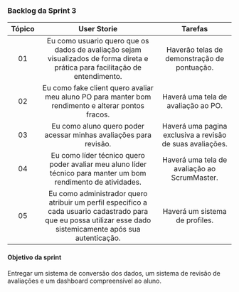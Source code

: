 <h3>Backlog da Sprint 3</h3>

| Tópico | User Storie | Tarefas |
| :--: | :-----------: | :-----: |
|  01  | Eu como usuario quero que os dados de avaliação sejam visualizados de forma direta e prática para facilitação de entendimento. | Haverão telas de demonstração de pontuação. |
|  02  | Eu como fake client quero avaliar meu aluno PO para manter bom rendimento e alterar pontos fracos. | Haverá uma tela de avaliação ao PO. |
|  03  | Eu como aluno quero poder acessar minhas avaliações para revisão. | Haverá uma pagina exclusiva a revisão de suas avaliações.	 |
|  04  | Eu como líder técnico quero poder avaliar meu aluno líder técnico para manter um bom rendimento de atividades. | Haverá uma tela de avaliação ao ScrumMaster. |   
|  05  | Eu como administrador quero atribuir um perfil especifico a cada usuario cadastrado para que eu possa utilizar esse dado sistemicamente após sua autenticação. | Haverá um sistema de profiles. |

<h4> Objetivo da sprint </h4> 
Entregar um sistema de conversão dos dados, um sistema de revisão de avaliações e um dashboard compreensível ao aluno.

<br/>
<!--
<h3>Gráfico Burndown</h3>
<p width="100%">
    <img width="50%" src="https://docs.google.com/spreadsheets/d/e/2PACX-1vSFye2Cy5ZKk4ITaR4jn07u8yRFFHz-suO6wadgh4gzXuv3hieMPRE2ykFy5kYuu7ws54l7ouCKkusP/pubchart?oid=2089711791&format=image"> </p>
-->